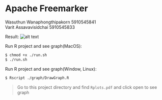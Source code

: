 # Apache Freemarker

Wasuthun Wanaphongthipakorn  5910545841<br />
Varit    Assavavisidchai     5910545833<br />

Result:
![alt text](https://github.com/wasuthun/FreemarkerWSP/blob/master/graph/Screen%20Shot%202561-11-12%20at%2019.37.43.png)


Run R project and see graph(MacOS):
```sh
$ chmod +x ./run.sh
$ ./run.sh
```

Run R project and see graph(Window, Linux):
```sh
$ Rscript ./graph/DrawGraph.R
```
> Go to this project directory and find `Rplots.pdf` and click open to see graph
